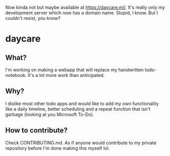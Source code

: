 Now kinda not but maybe available at https://daycare.ml/. It's really only my development server which now has a domain name. Stupid, I know. But I couldn't resist, you know?

# daycare
## What?
I'm working on making a webapp that will replace my handwritten todo-notebook.
It's a lot more work than anticipated.

## Why?
I dislike most other todo apps and would like to add my own functionality like a daily timeline, better scheduling and a repeat function that isn't garbage (looking at you Microsoft To-Do).

## How to contribute?
Check CONTRIBUTING.md. As if anyone would contribute to my private repository before I'm done making this myself lol.